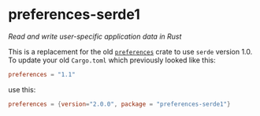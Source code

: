 # preferences-serde1
_Read and write user-specific application data in Rust_

This is a replacement for the old
[`preferences`](https://crates.io/crates/preferences) crate to use `serde`
version 1.0. To update your old `Cargo.toml` which previously looked like this:

```toml
preferences = "1.1"
```

use this:

```toml
preferences = {version="2.0.0", package = "preferences-serde1"}
```

